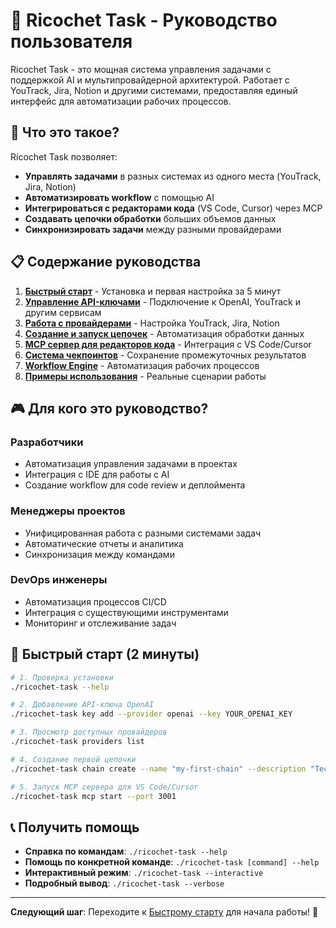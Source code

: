 # 🚀 Ricochet Task - Руководство пользователя

Ricochet Task - это мощная система управления задачами с поддержкой AI и мультипровайдерной архитектурой. Работает с YouTrack, Jira, Notion и другими системами, предоставляя единый интерфейс для автоматизации рабочих процессов.

## 🎯 Что это такое?

Ricochet Task позволяет:
- **Управлять задачами** в разных системах из одного места (YouTrack, Jira, Notion)
- **Автоматизировать workflow** с помощью AI
- **Интегрироваться с редакторами кода** (VS Code, Cursor) через MCP
- **Создавать цепочки обработки** больших объемов данных
- **Синхронизировать задачи** между разными провайдерами

## 📋 Содержание руководства

1. [**Быстрый старт**](./01_quick_start.md) - Установка и первая настройка за 5 минут
2. [**Управление API-ключами**](./02_api_keys.md) - Подключение к OpenAI, YouTrack и другим сервисам  
3. [**Работа с провайдерами**](./03_providers.md) - Настройка YouTrack, Jira, Notion
4. [**Создание и запуск цепочек**](./04_chains.md) - Автоматизация обработки данных
5. [**MCP сервер для редакторов кода**](./05_mcp_integration.md) - Интеграция с VS Code/Cursor
6. [**Система чекпоинтов**](./06_checkpoints.md) - Сохранение промежуточных результатов
7. [**Workflow Engine**](./07_workflows.md) - Автоматизация рабочих процессов
8. [**Примеры использования**](./08_examples.md) - Реальные сценарии работы

## 🎮 Для кого это руководство?

### Разработчики
- Автоматизация управления задачами в проектах
- Интеграция с IDE для работы с AI
- Создание workflow для code review и деплоймента

### Менеджеры проектов  
- Унифицированная работа с разными системами задач
- Автоматические отчеты и аналитика
- Синхронизация между командами

### DevOps инженеры
- Автоматизация процессов CI/CD
- Интеграция с существующими инструментами
- Мониторинг и отслеживание задач

## 🚀 Быстрый старт (2 минуты)

```bash
# 1. Проверка установки
./ricochet-task --help

# 2. Добавление API-ключа OpenAI
./ricochet-task key add --provider openai --key YOUR_OPENAI_KEY

# 3. Просмотр доступных провайдеров
./ricochet-task providers list

# 4. Создание первой цепочки
./ricochet-task chain create --name "my-first-chain" --description "Тестовая цепочка"

# 5. Запуск MCP сервера для VS Code/Cursor
./ricochet-task mcp start --port 3001
```

## 📞 Получить помощь

- **Справка по командам**: `./ricochet-task --help`
- **Помощь по конкретной команде**: `./ricochet-task [command] --help`
- **Интерактивный режим**: `./ricochet-task --interactive`
- **Подробный вывод**: `./ricochet-task --verbose`

---

**Следующий шаг**: Переходите к [Быстрому старту](./01_quick_start.md) для начала работы! 🚀